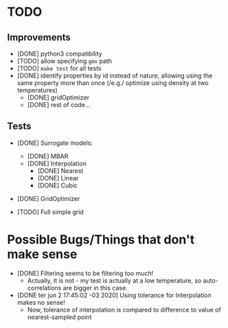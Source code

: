 # TODO

## Improvements

- [DONE] python3 compatibility
- [TODO] allow specifying ```gmx``` path
- [TODO] ```make test``` for all tests
- [DONE] identify properties by id instead of nature, allowing using the same property more than once (/e.g./ optimize using density at two temperatures)
    - [DONE] gridOptimizer 
    - [DONE] rest of code...

## Tests

- [DONE] Surrogate models:
    - [DONE] MBAR 
    - [DONE] Interpolation 
        - [DONE] Nearest 
        - [DONE] Linear 
        - [DONE] Cubic 

- [DONE] GridOptimizer 

- [TODO] Full simple grid

# Possible Bugs/Things that don't make sense

- [DONE] Filtering seems to be filtering too much!
    - Actually, it is not - my test is actually at a low temperature, so auto-correlations are bigger in this case.
- [DONE ter jun  2 17:45:02 -03 2020] Using tolerance for Interpolation makes no sense!
    - Now, tolerance of interpolation is compared to difference to value of nearest-sampled point 
